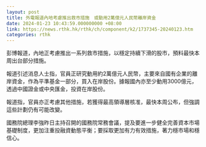 ```yaml
---
layout: post
title: 外電報道內地考慮推出救市措施　或動用2萬億元人民幣離岸資金
date: 2024-01-23 10:43:59.000000000 +08:00
link: https://news.rthk.hk/rthk/ch/component/k2/1737345-20240123.htm
categories: rthk
---
```


彭博報道，內地正考慮推出一系列救市措施，以穩定持續下滑的股市，預料最快本周出台部分措施。

報道引述消息人士指，官員正研究動用約2萬億元人民幣，主要來自國有企業的離岸資金，作為平準基金一部分，買入在岸股份。據報國內亦至少動用3000億元，透過中國證金或中央匯金，投資在岸股份。

報道指，官員亦正考慮其他措施，若獲得最高領導層核准，最快本周公布，但強調這些計劃仍有可能改變。

國務院總理李強昨日主持召開的國務院常務會議，提及要進一步健全完善資本市場基礎制度，更加注重投融資動態平衡；要採取更加有力有效措施，著力穩市場和穩信心。
